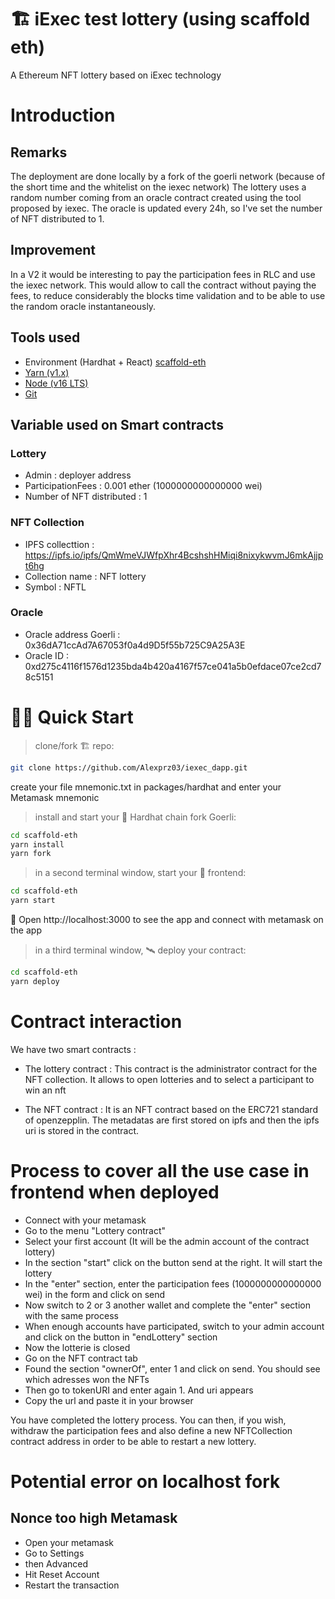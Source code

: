 # 🏗 iExec test lottery (using scaffold eth)

A Ethereum NFT lottery based on iExec technology

# Introduction

## Remarks

The deployment are done locally by a fork of the goerli network (because of the short time and the whitelist on the iexec network)
The lottery uses a random number coming from an oracle contract created using the tool proposed by iexec.
The oracle is updated every 24h, so I've set the number of NFT distributed to 1.

## Improvement

In a V2 it would be interesting to pay the participation fees in RLC and use the iexec network. This would allow to call the contract without paying the fees, to reduce considerably the blocks time validation and to be able to use the random oracle instantaneously.

## Tools used

- Environment (Hardhat + React) [scaffold-eth](https://github.com/scaffold-eth/scaffold-eth)
- [Yarn (v1.x)](https://classic.yarnpkg.com/en/docs/install/)
- [Node (v16 LTS)](https://nodejs.org/en/download/)
- [Git](https://git-scm.com/downloads)

## Variable used on Smart contracts

### Lottery

- Admin : deployer address
- ParticipationFees : 0.001 ether (1000000000000000 wei)
- Number of NFT distributed : 1

### NFT Collection

- IPFS collecttion : https://ipfs.io/ipfs/QmWmeVJWfpXhr4BcshshHMiqi8nixykwvmJ6mkAjjpt6hg
- Collection name : NFT lottery
- Symbol : NFTL

### Oracle

- Oracle address Goerli : 0x36dA71ccAd7A67053f0a4d9D5f55b725C9A25A3E
- Oracle ID : 0xd275c4116f1576d1235bda4b420a4167f57ce041a5b0efdace07ce2cd78c5151

# 🏄‍♂️ Quick Start

> clone/fork 🏗 repo:

```bash
git clone https://github.com/Alexprz03/iexec_dapp.git
```

create your file mnemonic.txt in packages/hardhat and enter your Metamask mnemonic

> install and start your 👷‍ Hardhat chain fork Goerli:

```bash
cd scaffold-eth
yarn install
yarn fork
```

> in a second terminal window, start your 📱 frontend:

```bash
cd scaffold-eth
yarn start
```

📱 Open http://localhost:3000 to see the app and connect with metamask on the app

> in a third terminal window, 🛰 deploy your contract:

```bash
cd scaffold-eth
yarn deploy
```

# Contract interaction

We have two smart contracts :

- The lottery contract :
  This contract is the administrator contract for the NFT collection. It allows to open lotteries and to select a participant to win an nft

- The NFT contract :
  It is an NFT contract based on the ERC721 standard of openzepplin. The metadatas are first stored on ipfs and then the ipfs uri is stored in the contract.

# Process to cover all the use case in frontend when deployed

- Connect with your metamask
- Go to the menu "Lottery contract"
- Select your first account (It will be the admin account of the contract lottery)
- In the section "start" click on the button send at the right. It will start the lottery
- In the "enter" section, enter the participation fees (1000000000000000 wei) in the form and click on send
- Now switch to 2 or 3 another wallet and complete the "enter" section with the same process
- When enough accounts have participated, switch to your admin account and click on the button in "endLottery" section
- Now the lotterie is closed
- Go on the NFT contract tab
- Found the section "ownerOf", enter 1 and click on send. You should see which adresses won the NFTs
- Then go to tokenURI and enter again 1. And uri appears
- Copy the url and paste it in your browser

You have completed the lottery process. You can then, if you wish, withdraw the participation fees and also define a new NFTCollection contract address in order to be able to restart a new lottery.

# Potential error on localhost fork

## Nonce too high Metamask

- Open your metamask
- Go to Settings
- then Advanced
- Hit Reset Account
- Restart the transaction
